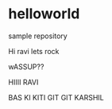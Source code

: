 # helloworld
sample repository

Hi ravi lets rock

wASSUP??

HIIII RAVI

BAS KI KITI GIT GIT KARSHIL
